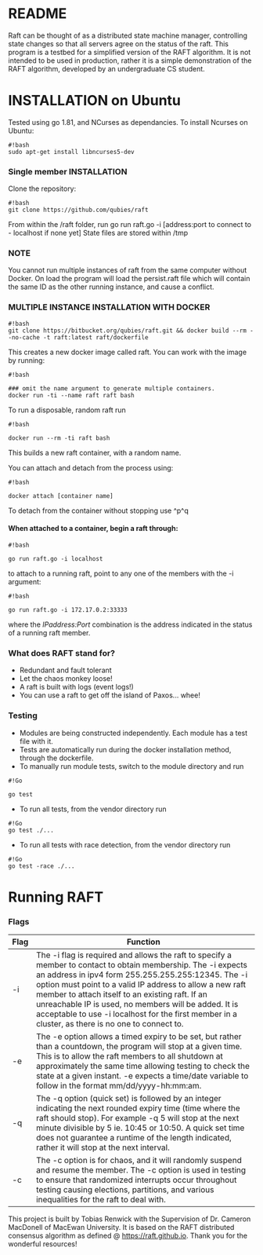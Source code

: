 # README #
Raft can be thought of as a distributed state machine manager, controlling state changes so that all servers agree on the status of the raft. This program is a testbed for a simplified version of the RAFT algorithm. It is not intended to be used in production, rather it is a simple demonstration of the RAFT algorithm, developed by an undergraduate CS student.

# INSTALLATION on Ubuntu #
Tested using go 1.81, and NCurses as dependancies.
To install Ncurses on Ubuntu:
```
#!bash
sudo apt-get install libncurses5-dev
```
### Single member INSTALLATION  ###
Clone the repository:
```
#!bash
git clone https://github.com/qubies/raft 

```
From within the /raft folder, run go run raft.go -i [address:port to connect to - localhost if none yet]
State files are stored within /tmp
### NOTE ###
You cannot run multiple instances of raft from the same computer without Docker. On load the program will load the persist.raft file which will contain the same ID as the other running instance, and cause a conflict.

### MULTIPLE INSTANCE INSTALLATION WITH DOCKER ###
```
#!bash
git clone https://bitbucket.org/qubies/raft.git && docker build --rm --no-cache -t raft:latest raft/dockerfile

```
This creates a new docker image called raft. You can work with the image by running:

```
#!bash

### omit the name argument to generate multiple containers.
docker run -ti --name raft raft bash
```

To run a disposable, random raft run
```
#!bash

docker run --rm -ti raft bash
```
This builds a new raft container, with a random name.

You can attach and detach from the process using:
```
#!bash

docker attach [container name]
```
To detach from the container without stopping use ^p^q

#### When attached to a container, begin a raft through: ####
```
#!bash

go run raft.go -i localhost
```
to attach to a running raft, point to any one of the members with the -i argument:
```
#!bash

go run raft.go -i 172.17.0.2:33333
```
where the *IPaddress:Port* combination is the address indicated in the status of a running raft member.



### What does RAFT stand for? ###

* Redundant and fault tolerant
* Let the chaos monkey loose!
* A raft is built with logs (event logs!)
* You can use a raft to get off the island of Paxos... whee!

### Testing ###

* Modules are being constructed independently. Each module has a test file with it.
* Tests are automatically run during the docker installation method, through the dockerfile.
* To manually run module tests, switch to the module directory and run

```
#!Go

go test
```

* To run all tests, from the vendor directory run
```
#!Go
go test ./...
```
* To run all tests with race detection, from the vendor directory run
```
#!Go
go test -race ./...
```
# Running RAFT #
### Flags ###
| Flag | Function                                                                                               |
|------|--------------------------------------------------------------------------------------------------------|
|-i    |The -i flag is required and allows the raft to specify a member to contact to obtain membership. The -i expects an address in ipv4 form 255.255.255.255:12345. The -i option must point to a valid IP address to allow a new raft member to attach itself to an existing raft. If an unreachable IP is used, no members will be added. It is acceptable to use -i localhost for the first member in a cluster, as there is no one to connect to. 
|-e    |The -e option allows a timed expiry to be set, but rather than a countdown, the program will stop at a given time. This is to allow the raft members to all shutdown at approximately the same time allowing testing to check the state at a given instant. -e expects a time/date variable to follow in the format mm/dd/yyyy-hh:mm:am.
|-q    |The -q option (quick set) is followed by an integer indicating the next rounded expiry time (time where the raft should stop). For example -q 5 will stop at the next minute divisible by 5 ie. 10:45 or 10:50. A quick set time does not guarantee a runtime of the length indicated, rather it will stop at the next interval. 
|-c    |The -c option is for chaos, and it will randomly suspend and resume the member. The -c option is used in testing to ensure that randomized interrupts occur throughout testing causing elections, partitions, and various inequalities for the raft to deal with. 

This project is built by Tobias Renwick with the Supervision of Dr. Cameron MacDonell of MacEwan University. It is based on the RAFT distributed consensus algorithm as defined @ https://raft.github.io. Thank you for the wonderful resources!
